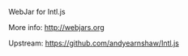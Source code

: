 WebJar for Intl.js

More info: http://webjars.org

Upstream: https://github.com/andyearnshaw/Intl.js
